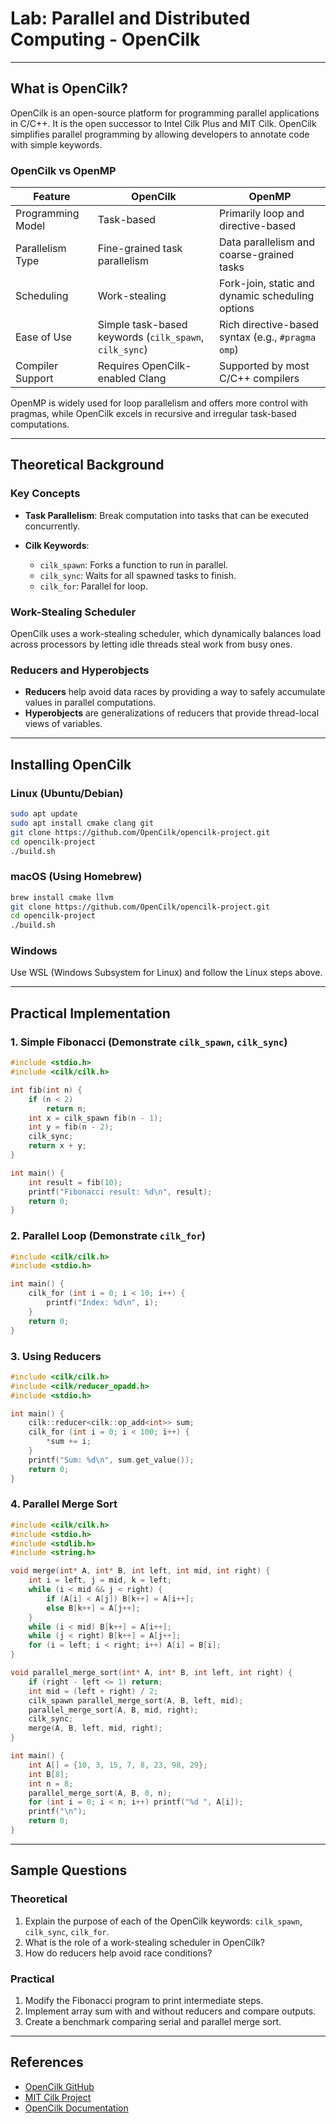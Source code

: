 # Lab: Parallel and Distributed Computing - OpenCilk
---

## What is OpenCilk?

OpenCilk is an open-source platform for programming parallel applications in C/C++. It is the open successor to Intel Cilk Plus and MIT Cilk. OpenCilk simplifies parallel programming by allowing developers to annotate code with simple keywords.

### OpenCilk vs OpenMP

| Feature           | OpenCilk                                               | OpenMP                                            |
| ----------------- | ------------------------------------------------------ | ------------------------------------------------- |
| Programming Model | Task-based                                             | Primarily loop and directive-based                |
| Parallelism Type  | Fine-grained task parallelism                          | Data parallelism and coarse-grained tasks         |
| Scheduling        | Work-stealing                                          | Fork-join, static and dynamic scheduling options  |
| Ease of Use       | Simple task-based keywords (`cilk_spawn`, `cilk_sync`) | Rich directive-based syntax (e.g., `#pragma omp`) |
| Compiler Support  | Requires OpenCilk-enabled Clang                        | Supported by most C/C++ compilers                 |

OpenMP is widely used for loop parallelism and offers more control with pragmas, while OpenCilk excels in recursive and irregular task-based computations.

---

## Theoretical Background

### Key Concepts

* **Task Parallelism**: Break computation into tasks that can be executed concurrently.
* **Cilk Keywords**:

  * `cilk_spawn`: Forks a function to run in parallel.
  * `cilk_sync`: Waits for all spawned tasks to finish.
  * `cilk_for`: Parallel for loop.

### Work-Stealing Scheduler

OpenCilk uses a work-stealing scheduler, which dynamically balances load across processors by letting idle threads steal work from busy ones.

### Reducers and Hyperobjects

* **Reducers** help avoid data races by providing a way to safely accumulate values in parallel computations.
* **Hyperobjects** are generalizations of reducers that provide thread-local views of variables.

---

## Installing OpenCilk

### Linux (Ubuntu/Debian)

```bash
sudo apt update
sudo apt install cmake clang git
git clone https://github.com/OpenCilk/opencilk-project.git
cd opencilk-project
./build.sh
```

### macOS (Using Homebrew)

```bash
brew install cmake llvm
git clone https://github.com/OpenCilk/opencilk-project.git
cd opencilk-project
./build.sh
```

### Windows

Use WSL (Windows Subsystem for Linux) and follow the Linux steps above.

---

## Practical Implementation

### 1. Simple Fibonacci (Demonstrate `cilk_spawn`, `cilk_sync`)

```cpp
#include <stdio.h>
#include <cilk/cilk.h>

int fib(int n) {
    if (n < 2)
        return n;
    int x = cilk_spawn fib(n - 1);
    int y = fib(n - 2);
    cilk_sync;
    return x + y;
}

int main() {
    int result = fib(10);
    printf("Fibonacci result: %d\n", result);
    return 0;
}
```

### 2. Parallel Loop (Demonstrate `cilk_for`)

```cpp
#include <cilk/cilk.h>
#include <stdio.h>

int main() {
    cilk_for (int i = 0; i < 10; i++) {
        printf("Index: %d\n", i);
    }
    return 0;
}
```

### 3. Using Reducers

```cpp
#include <cilk/cilk.h>
#include <cilk/reducer_opadd.h>
#include <stdio.h>

int main() {
    cilk::reducer<cilk::op_add<int>> sum;
    cilk_for (int i = 0; i < 100; i++) {
        *sum += i;
    }
    printf("Sum: %d\n", sum.get_value());
    return 0;
}
```

### 4. Parallel Merge Sort

```cpp
#include <cilk/cilk.h>
#include <stdio.h>
#include <stdlib.h>
#include <string.h>

void merge(int* A, int* B, int left, int mid, int right) {
    int i = left, j = mid, k = left;
    while (i < mid && j < right) {
        if (A[i] < A[j]) B[k++] = A[i++];
        else B[k++] = A[j++];
    }
    while (i < mid) B[k++] = A[i++];
    while (j < right) B[k++] = A[j++];
    for (i = left; i < right; i++) A[i] = B[i];
}

void parallel_merge_sort(int* A, int* B, int left, int right) {
    if (right - left <= 1) return;
    int mid = (left + right) / 2;
    cilk_spawn parallel_merge_sort(A, B, left, mid);
    parallel_merge_sort(A, B, mid, right);
    cilk_sync;
    merge(A, B, left, mid, right);
}

int main() {
    int A[] = {10, 3, 15, 7, 8, 23, 98, 29};
    int B[8];
    int n = 8;
    parallel_merge_sort(A, B, 0, n);
    for (int i = 0; i < n; i++) printf("%d ", A[i]);
    printf("\n");
    return 0;
}
```

---

## Sample Questions

### Theoretical

1. Explain the purpose of each of the OpenCilk keywords: `cilk_spawn`, `cilk_sync`, `cilk_for`.
2. What is the role of a work-stealing scheduler in OpenCilk?
3. How do reducers help avoid race conditions?

### Practical

1. Modify the Fibonacci program to print intermediate steps.
2. Implement array sum with and without reducers and compare outputs.
3. Create a benchmark comparing serial and parallel merge sort.

---

## References

* [OpenCilk GitHub](https://github.com/OpenCilk/opencilk-project)
* [MIT Cilk Project](https://supertech.csail.mit.edu/cilk/)
* [OpenCilk Documentation](https://opencilk.org/)
